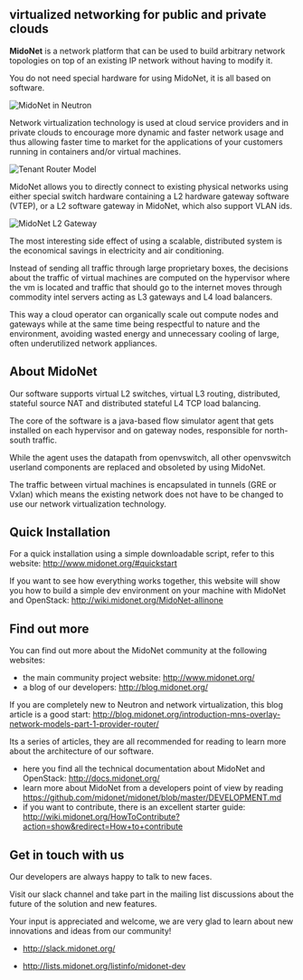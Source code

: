 
## virtualized networking for public and private clouds

**MidoNet** is a network platform that can be used to build arbitrary network
topologies on top of an existing IP network without having to modify it.

You do not need special hardware for using MidoNet, it is all based on software.

![MidoNet in Neutron](http://i2.wp.com/blog.midonet.org/wp-content/uploads/2014/12/MidoNetNeutronOverlay.png "MidoNet in Neutron")

Network virtualization technology is used at cloud service providers and in private clouds
to encourage more dynamic and faster network usage and thus allowing faster time to market
for the applications of your customers running in containers and/or virtual machines.

![Tenant Router Model](http://i0.wp.com/blog.midonet.org/wp-content/uploads/2014/12/MNProviderRouter.jpg "Tenant Router Model")

MidoNet allows you to directly connect to existing physical networks using either special switch hardware
containing a L2 hardware gateway software (VTEP), or a L2 software gateway in MidoNet, which also support VLAN ids.

![MidoNet L2 Gateway](http://i0.wp.com/blog.midonet.org/wp-content/uploads/2014/12/Blog-L2-Gateways-2.png "MidoNet L2 Gateway")

The most interesting side effect of using a scalable, distributed system is the economical savings in electricity and air conditioning.

Instead of sending all traffic through large proprietary boxes, the decisions about the traffic of virtual machines are computed on the hypervisor
where the vm is located and traffic that should go to the internet moves through commodity intel servers acting as L3 gateways and L4 load balancers.

This way a cloud operator can organically scale out compute nodes and gateways while at the same time being respectful to nature and the environment, 
avoiding wasted energy and unnecessary cooling of large, often underutilized network appliances.

## About MidoNet

Our software supports virtual L2 switches, virtual L3 routing, distributed, stateful
source NAT and distributed stateful L4 TCP load balancing.

The core of the software is a java-based flow simulator agent that gets installed
on each hypervisor and on gateway nodes, responsible for north-south traffic.

While the agent uses the datapath from openvswitch, all other openvswitch
userland components are replaced and obsoleted by using MidoNet.

The traffic between virtual machines is encapsulated in tunnels (GRE or Vxlan) which means
the existing network does not have to be changed to use our network virtualization technology.

## Quick Installation

For a quick installation using a simple downloadable script, refer to this website: http://www.midonet.org/#quickstart

If you want to see how everything works together, this website will show you
how to build a simple dev environment on your machine with MidoNet and OpenStack: http://wiki.midonet.org/MidoNet-allinone

## Find out more

You can find out more about the MidoNet community at the following websites:

* the main community project website: http://www.midonet.org/
* a blog of our developers: http://blog.midonet.org/

If you are completely new to Neutron and network virtualization, this blog article is a good start:
http://blog.midonet.org/introduction-mns-overlay-network-models-part-1-provider-router/

Its a series of articles, they are all recommended for reading to learn more about the architecture of our software.

* here you find all the technical documentation about MidoNet and OpenStack: http://docs.midonet.org/
* learn more about MidoNet from a developers point of view by reading https://github.com/midonet/midonet/blob/master/DEVELOPMENT.md
* if you want to contribute, there is an excellent starter guide: http://wiki.midonet.org/HowToContribute?action=show&redirect=How+to+contribute

## Get in touch with us

Our developers are always happy to talk to new faces.

Visit our slack channel and take part in the mailing list discussions about the future of the solution and new features.

Your input is appreciated and welcome, we are very glad to learn about new innovations and ideas from our community!

* http://slack.midonet.org/

* http://lists.midonet.org/listinfo/midonet-dev

